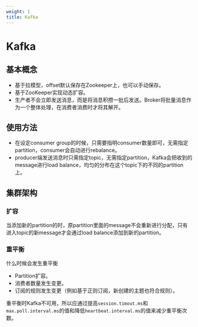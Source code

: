 ```yaml
---
weight: 1
title: Kafka
---
```


# Kafka

## 基本概念

- 基于拉模型，offset默认保存在Zookeeper上，也可以手动保存。
- 基于ZooKeeper实现动态扩容。
- 生产者不会立即发送消息，而是将消息积攒一批后发送。Broker将批量消息作为一个整体处理，在消费者消费时才将其解开。

## 使用方法

- 在设定consumer group的时候，只需要指明consumer数量即可，无需指定partition，consumer会自动进行rebalance。
- producer端发送消息时只需指定topic，无需指定partition，Kafka会把收到的message进行load balance，均匀的分布在这个topic下的不同的partition上。

## 集群架构

### 扩容

当添加新的partition的时，原partition里面的message不会重新进行分配，只有进入topic的新message才会通过load balance添加到新的partition。

### 重平衡

什么时候会发生重平衡

- Partition扩容。
- 消费者数量发生变更。
- 订阅的规则发生变更（例如基于正则订阅，新创建的主题也符合规则）。

重平衡时Kafka不可用，所以应通过提高`session.timout.ms`和`max.poll.interval.ms`的值和降低`heartbeat.interval.ms`的值来减少重平衡次数。